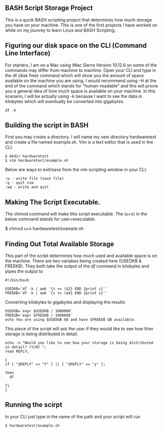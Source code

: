 ## BASH Script Storage Project

This is a qucik BASH scripting project that determines how much storage you have on your machine. This is one of the first projects I have worked on while on my jounrey to learn Linux and BASH Scripting.  

## Figuring our disk space on the CLI (Command Line Interface)

For starters, I am on a Mac using iMac Sierra Version 10.12.6 so some of the commands may differ from machine to machine. Open your CLI and type in the df (disk free) command which will show you the amount of space available on the machine you are using. I would recommend using -H at the end of the command which stands for “human-readable” and this will provie you a general idea of how much space is available on your machine. In this scenario, I will be actually using -k because I want to see the data in kilobytes which will eventually be converted into gigabytes.

```
df -k
```
## Building the script in BASH

First you may create a directory. I will name my new directory hardwaretest and create a file named example.sh. Vim is a text editor that is used in the CLI. 

```
$ mkdir hardwaretest
$ vim hardwaretest/example.sh
```
      
Below are ways to exit/save from the vim scripting window in your CLI.

```
:w - write file (save file)
:q - quit vim
:wq - write and quit
```
## Making The Script Executable. 

The chmod command will make this script executable. The (u+x) in the below command stands for user+executable.

$ chmod u+x hardwaretest/example.sh
  
## Finding Out Total Available Storage

This part of the script determines how much used and available space is on the machine. There are two variabes being created here (USEDKB & FREEKB). They both take the output of the _df_ command in kilobytes and pipes the output to 

```
#!/bin/bash

USEDKB=`df -k | awk '{s += \$3} END {print s}'`
FREEKB=`df -k | awk '{s += \$4} END {print s}'`
```

Converting kilobytes to gigabytes and displaying the results

```
USEDGB=`expr $USEDKB / 1000000`
FREEGB=`expr $FREEKB / 1000000`
echo You are using $USEDGB GB and have $FREEGB GB available.
```

This piece of the script will ask the user if they would like to see how thier storage is being distributed in detail. 

```
echo -n "Would you like to see how your storage is being distributed in detail? (Y/N) ";
read REPLY;

{
if [ "$REPLY" == "Y" ] || [ "$REPLY" == "y" ];

then
  df
  
fi
}
```

## Running the scirpt

In your CLI just type in the name of the path and your script will run

```
$ hardwaretest/example.sh
```

  

